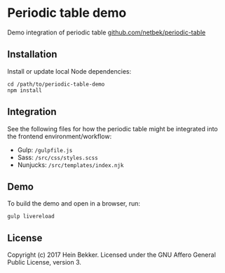 # Periodic table demo

Demo integration of periodic table [github.com/netbek/periodic-table](https://github.com/netbek/periodic-table)

## Installation

Install or update local Node dependencies:

```
cd /path/to/periodic-table-demo
npm install
```

## Integration

See the following files for how the periodic table might be integrated into the frontend environment/workflow:

* Gulp: `/gulpfile.js`
* Sass: `/src/css/styles.scss`
* Nunjucks: `/src/templates/index.njk`

## Demo

To build the demo and open in a browser, run:

```
gulp livereload
```

## License

Copyright (c) 2017 Hein Bekker. Licensed under the GNU Affero General Public License, version 3.
